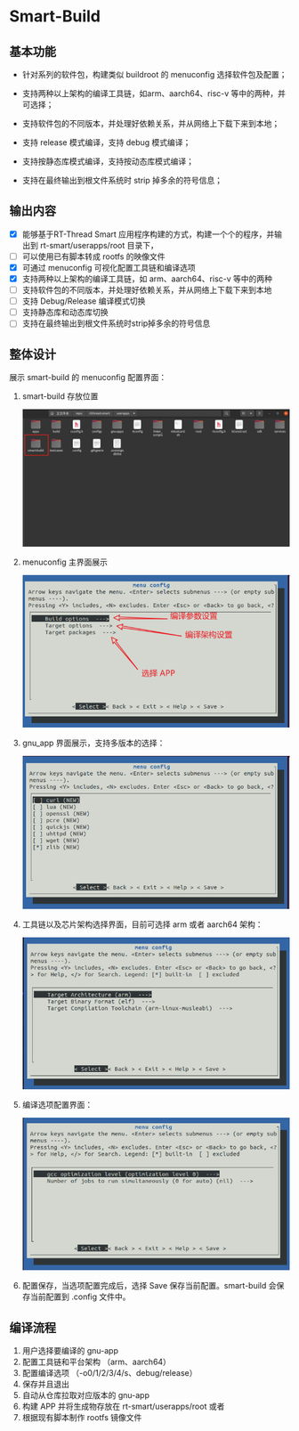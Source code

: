 # Smart-Build

## 基本功能

- 针对系列的软件包，构建类似 buildroot 的 menuconfig 选择软件包及配置；

- 支持两种以上架构的编译工具链，如arm、aarch64、risc-v 等中的两种，并可选择；

- 支持软件包的不同版本，并处理好依赖关系，并从网络上下载下来到本地；

- 支持 release 模式编译，支持 debug 模式编译；

- 支持按静态库模式编译，支持按动态库模式编译；

- 支持在最终输出到根文件系统时 strip 掉多余的符号信息；

## 输出内容

- [x] 能够基于RT-Thread Smart 应用程序构建的方式，构建一个个的程序，并输出到 rt-smart/userapps/root 目录下，
- [ ] 可以使用已有脚本转成 rootfs 的映像文件
- [x] 可通过 menuconfig 可视化配置工具链和编译选项
- [x] 支持两种以上架构的编译工具链，如 arm、aarch64、risc-v 等中的两种
- [ ] 支持软件包的不同版本，并处理好依赖关系，并从网络上下载下来到本地
- [ ] 支持 Debug/Release 编译模式切换
- [ ] 支持静态库和动态库切换
- [ ] 支持在最终输出到根文件系统时strip掉多余的符号信息

## 整体设计

展示 smart-build 的 menuconfig 配置界面： 

1. smart-build 存放位置

   ![image-20220803155859823](figures/image-20220803155859823.png)

2. menuconfig 主界面展示

   ![image-20220803162731196](figures/image-20220803162731196.png)

3. gnu_app 界面展示，支持多版本的选择：
	
   ![image-20220803162752524](figures/image-20220803162752524.png)

4. 工具链以及芯片架构选择界面，目前可选择 arm 或者 aarch64 架构：
   
   ![image-20220803163102256](figures/image-20220803163102256.png)
   
5. 编译选项配置界面：

   ![image-20220803163201611](figures/image-20220803163201611.png)

6. 配置保存，当选项配置完成后，选择 Save 保存当前配置。smart-build 会保存当前配置到 .config 文件中。

## 编译流程

1. 用户选择要编译的 gnu-app
2. 配置工具链和平台架构 （arm、aarch64）
3. 配置编译选项 （-o0/1/2/3/4/s、debug/release）
4. 保存并且退出
5. 自动从仓库拉取对应版本的 gnu-app
6. 构建 APP 并将生成物存放在 rt-smart/userapps/root 或者 
7. 根据现有脚本制作 rootfs 镜像文件



